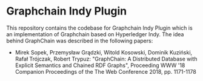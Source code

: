 # Graphchain Indy Plugin

This repository contains the codebase for Graphchain Indy Plugin which 
is an implementation of Graphchain based on Hyperledger Indy. The idea 
behind GraphChain was described in the following papers:

-  Mirek Sopek, Przemysław Grądzki, Witold Kosowski, Dominik Kuziński, Rafał Trójczak, Robert Trypuz: "GraphChain: A Distributed Database with Explicit Semantics and Chained RDF Graphs", Proceeding WWW '18 Companion Proceedings of the The Web Conference 2018, pp. 1171-1178